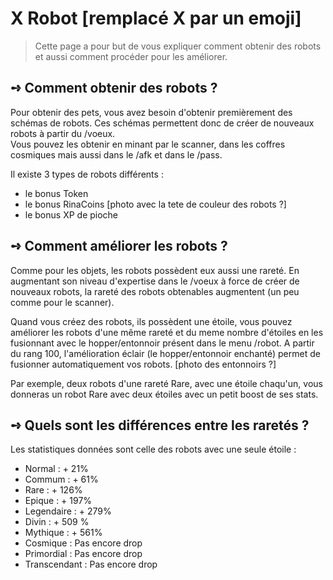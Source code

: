 # X​ Robot [remplacé X par un emoji]
> Cette page a pour but de vous expliquer comment obtenir des robots et aussi comment procéder pour les améliorer.

## **➺** Comment obtenir des robots ?
Pour obtenir des pets, vous avez besoin d'obtenir premièrement des schémas de robots. Ces schémas permettent donc de créer de nouveaux robots à partir du /voeux.  
Vous pouvez les obtenir en minant par le scanner, dans les coffres cosmiques mais aussi dans le /afk et dans le /pass.  

Il existe 3 types de robots différents :  
  - le bonus Token  
  - le bonus RinaCoins                          [photo avec la tete de couleur des robots ?]  
  - le bonus XP de pioche  

## **➺** Comment améliorer les robots ?
Comme pour les objets, les robots possèdent eux aussi une rareté. En augmentant son niveau d'expertise dans le /voeux à force de créer de nouveaux robots, la rareté des robots obtenables augmentent (un peu comme pour le scanner).  

Quand vous créez des robots, ils possèdent une étoile, vous pouvez améliorer les robots d'une même rareté et du meme nombre d'étoiles en les fusionnant avec le hopper/entonnoir présent dans le menu /robot. A partir du rang 100, l'amélioration éclair (le hopper/entonnoir enchanté) permet de fusionner automatiquement vos robots.  [photo des entonnoirs ?]  

Par exemple, deux robots d'une rareté Rare, avec une étoile chaqu'un, vous donneras un robot Rare avec deux étoiles avec un petit boost de ses stats.

## **➺** Quels sont les différences entre les raretés ?
Les statistiques données sont celle des robots avec une seule étoile :

  - Normal : + 21%
  - Commum : + 61%
  - Rare : + 126%
  - Epique : + 197%
  - Legendaire : + 279%
  - Divin : + 509 %
  - Mythique : + 561%
  - Cosmique : Pas encore drop
  - Primordial : Pas encore drop
  - Transcendant : Pas encore drop
